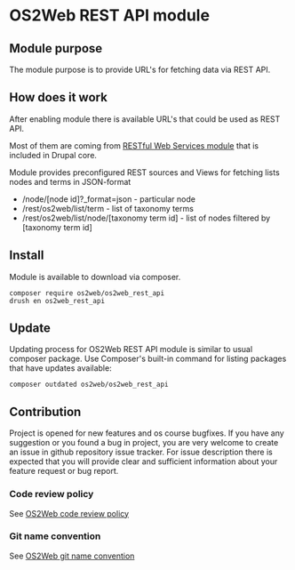 # OS2Web REST API module

## Module purpose

The module purpose is to provide URL's for fetching data via REST API.

## How does it work

After enabling module there is available URL's that could be used as REST API.

Most of them are coming from [RESTful Web Services module](https://www.drupal.org/docs/8/core/modules/rest/overview) 
that is included in Drupal core.

Module provides preconfigured REST sources and Views for fetching lists nodes
and terms in JSON-format
* /node/[node id]?_format=json - particular node
* /rest/os2web/list/term - list of taxonomy terms
* /rest/os2web/list/node/[taxonomy term id] - list of nodes filtered by 
[taxonomy term id]


## Install
Module is available to download via composer.
```
composer require os2web/os2web_rest_api
drush en os2web_rest_api
```

## Update
Updating process for OS2Web REST API module is similar to usual composer package.
Use Composer's built-in command for listing packages that have updates available:

```
composer outdated os2web/os2web_rest_api
```

## Contribution

Project is opened for new features and os course bugfixes.
If you have any suggestion or you found a bug in project, you are very welcome
to create an issue in github repository issue tracker.
For issue description there is expected that you will provide clear and
sufficient information about your feature request or bug report.

### Code review policy
See [OS2Web code review policy](https://github.com/OS2Web/docs#code-review)

### Git name convention
See [OS2Web git name convention](https://github.com/OS2Web/docs#git-guideline)
